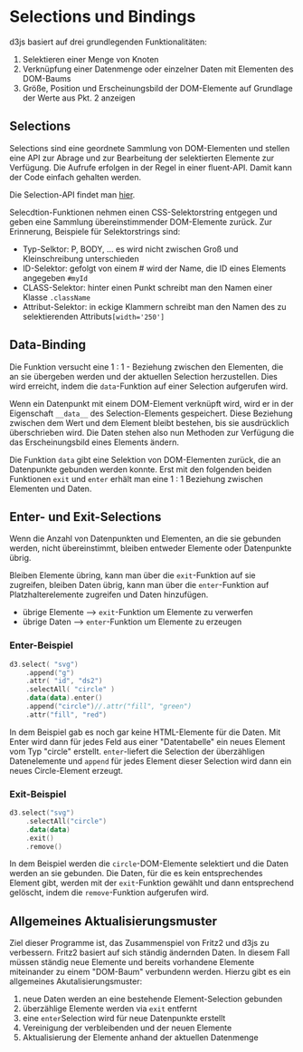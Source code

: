 # Selections und Bindings
d3js basiert auf drei grundlegenden Funktionalitäten:

<ol>
    <li>Selektieren einer Menge von Knoten</li>
    <li>Verknüpfung einer Datenmenge oder einzelner Daten mit Elementen des DOM-Baums</li>
    <li>Größe, Position und Erscheinungsbild der DOM-Elemente auf Grundlage der Werte aus Pkt. 2 anzeigen</li>
</ol>

## Selections
Selections sind eine geordnete Sammlung von DOM-Elementen und stellen eine API zur Abrage und zur Bearbeitung
der selektierten Elemente zur Verfügung. Die Aufrufe erfolgen in der Regel in einer fluent-API. Damit
kann der Code einfach gehalten werden.

Die Selection-API findet man [hier](https://github.com/d3/d3/blob/main/API.md#selections-d3-selection).

Selecdtion-Funktionen nehmen einen CSS-Selektorstring entgegen und geben eine Sammlung übereinstimmender DOM-Elemente
zurück. Zur Erinnerung, Beispiele für Selektorstrings sind:

<ul>
    <li>Typ-Selktor: P, BODY, ... es wird nicht zwischen Groß und Kleinschreibung unterschieden</li>
    <li>ID-Selektor: gefolgt von einem # wird der Name, die ID eines Elements angegeben <code>#myId</code></li>
    <li>CLASS-Selektor: hinter einen Punkt schreibt man den Namen einer Klasse <code>.className</code></li>
    <li>Attribut-Selektor: in eckige Klammern schreibt man den Namen des zu selektierenden Attributs<code>[width='250']</code></li>
</ul>

## Data-Binding
Die Funktion versucht eine 1 : 1 - Beziehung zwischen den Elementen, die an sie übergeben werden
und der aktuellen Selection herzustellen. Dies wird erreicht, indem die `data`-Funktion auf einer
Selection aufgerufen wird.

Wenn ein Datenpunkt mit einem DOM-Element verknüpft wird, wird er in der Eigenschaft `__data__` des Selection-Elements
gespeichert. Diese Beziehung zwischen dem Wert und dem Element bleibt bestehen, bis sie ausdrücklich überschrieben
wird. Die Daten stehen also nun Methoden zur Verfügung die das Erscheinungsbild eines Elements ändern.

Die Funktion `data` gibt eine Selektion von DOM-Elementen zurück, die an Datenpunkte gebunden werden konnte.
Erst mit den folgenden beiden Funktionen `exit` und `enter` erhält man eine 1 : 1 Beziehung zwischen Elementen und Daten.

## Enter- und Exit-Selections
Wenn die Anzahl von Datenpunkten und Elementen, an die sie gebunden werden, nicht übereinstimmt, bleiben entweder
Elemente oder Datenpunkte übrig. 

Bleiben Elemente übring, kann man über die `exit`-Funktion auf sie zugreifen, bleiben Daten übrig, kann man
über die `enter`-Funktion auf Platzhalterelemente zugreifen und Daten hinzufügen.

<ul>
    <li>übrige Elemente  -->  <code>exit</code>-Funktion um Elemente zu verwerfen</li>
    <li>übrige Daten     -->  <code>enter</code>-Funktion um Elemente zu erzeugen</li>
</ul>

### Enter-Beispiel
`````kotlin
d3.select( "svg")
    .append("g")
    .attr( "id", "ds2")
    .selectAll( "circle" )
    .data(data).enter()
    .append("circle")//.attr("fill", "green")
    .attr("fill", "red")
`````
In dem Beispiel gab es noch gar keine HTML-Elemente für die Daten. Mit Enter wird dann für jedes Feld aus einer 
"Datentabelle" ein neues Element vom Typ "circle" erstellt. `enter`-liefert die Selection der überzähligen Datenelemente 
und `append` für jedes Element dieser Selection wird dann ein neues Circle-Element erzeugt.  

### Exit-Beispiel
`````kotlin
d3.select("svg")
    .selectAll("circle")
    .data(data)
    .exit()
    .remove()
`````
In dem Beispiel werden die `circle`-DOM-Elemente selektiert und die Daten werden an sie gebunden. Die Daten, für die
es kein entsprechendes Element gibt, werden mit der `exit`-Funktion gewählt und dann entsprechend gelöscht, indem die
`remove`-Funktion aufgerufen wird.

## Allgemeines Aktualisierungsmuster
Ziel dieser Programme ist, das Zusammenspiel von Fritz2 und d3js zu verbessern. Fritz2 basiert auf sich ständig ändernden
Daten. In diesem Fall müssen ständig neue Elemente und bereits vorhandene Elemente miteinander zu einem "DOM-Baum"
verbundenn werden. Hierzu gibt es ein allgemeines Akutalisierungsmuster:

<ol>
    <li>neue Daten werden an eine bestehende Element-Selection gebunden</li>
    <li>überzählige Elemente werden via <code>exit</code> entfernt</li>
    <li>eine <code>enter</code>Selection wird für neue Datenpunkte erstellt</li>
    <li>Vereinigung der verbleibenden und der neuen Elemente</li>
    <li>Aktualisierung der Elemente anhand der aktuellen Datenmenge</li>
 </ol>
